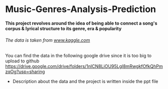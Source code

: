 # Music-Genres-Analysis-Prediction

**This project revolves around the idea of being able to connect a song's corpus & lyrical structure to its genre, era & popularity**

###### The data is taken from www.kaggle.com
You can find the data in the following google drive since it is too big to upload to github  
https://drive.google.com/drive/folders/1nlCN8LiOU95Lgl8mRwgkfOfkQhPmzqOg?usp=sharing

* Description about the data and the project is written inside the ppt file
